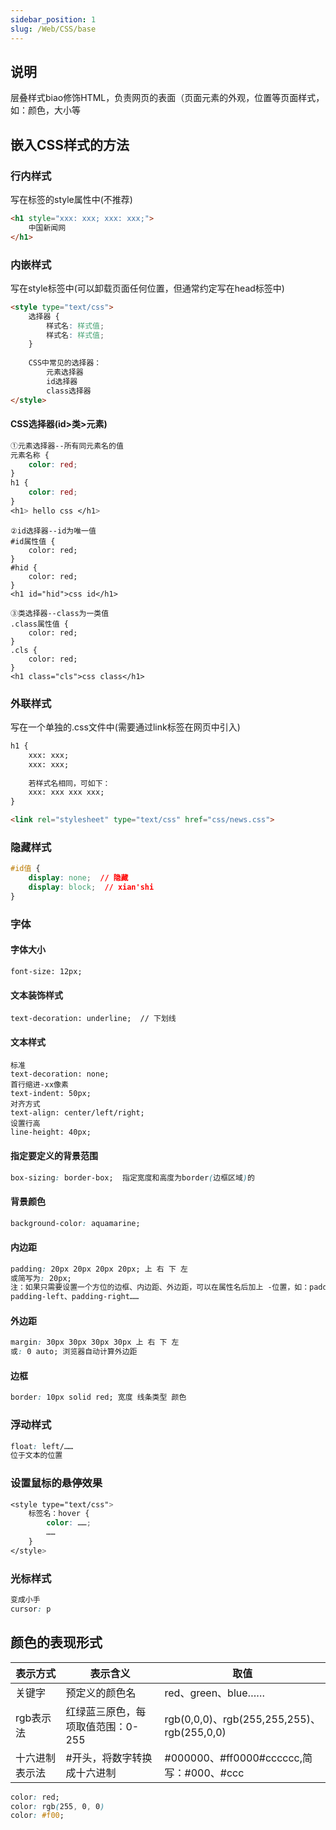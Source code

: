 ```yaml
---
sidebar_position: 1
slug: /Web/CSS/base
---
```


## 说明

层叠样式biao修饰HTML，负责网页的表面（页面元素的外观，位置等页面样式，如：颜色，大小等

## 嵌入CSS样式的方法

### 行内样式

写在标签的style属性中(不推荐)

```html
<h1 style="xxx: xxx; xxx: xxx;">
    中国新闻网
</h1>
```



### 内嵌样式

写在style标签中(可以卸载页面任何位置，但通常约定写在head标签中)

```html
<style type="text/css">
    选择器 {
        样式名: 样式值;
        样式名: 样式值;
    }
    
    CSS中常见的选择器：
    	元素选择器
    	id选择器
    	class选择器
</style>
```

#### CSS选择器(id>类>元素)

```css
①元素选择器--所有同元素名的值
元素名称 {
    color: red;
}
h1 {
    color: red;
}
<h1> hello css </h1>
```

```
②id选择器--id为唯一值
#id属性值 {
	color: red;
}
#hid {
	color: red;
}
<h1 id="hid">css id</h1>
```

```
③类选择器--class为一类值
.class属性值 {
	color: red;
}
.cls {
	color: red;
}
<h1 class="cls">css class</h1>
```



### 外联样式

写在一个单独的.css文件中(需要通过link标签在网页中引入)

```html
h1 {
	xxx: xxx;
	xxx: xxx;
	
	若样式名相同，可如下：
	xxx: xxx xxx xxx;
}

<link rel="stylesheet" type="text/css" href="css/news.css">
```

### 隐藏样式

```css
#id值 {
	display: none;  // 隐藏
    display: block;  // xian'shi
}
```

### 字体

#### 字体大小

```
font-size: 12px; 
```

#### 文本装饰样式

```
text-decoration: underline;  // 下划线
```



#### 文本样式

```
标准
text-decoration: none;
首行缩进-xx像素
text-indent: 50px;
对齐方式
text-align: center/left/right;
设置行高
line-height: 40px;
```



#### 指定要定义的背景范围

```css
box-sizing: border-box;  指定宽度和高度为border(边框区域)的
```



#### 背景颜色

```css
background-color: aquamarine;
```



#### 内边距

```css
padding: 20px 20px 20px 20px; 上 右 下 左
或简写为: 20px;
注：如果只需要设置一个方位的边框、内边距、外边距，可以在属性名后加上 -位置，如：padding-top\
padding-left、padding-right……
```



#### 外边距

```css
margin: 30px 30px 30px 30px 上 右 下 左
或: 0 auto; 浏览器自动计算外边距
```



#### 边框

```css
border: 10px solid red; 宽度 线条类型 颜色
```

### 浮动样式

```css
float: left/……
位于文本的位置
```



### 设置鼠标的悬停效果

```css
<style type="text/css">
    标签名：hover {
		color: ……;
        ……
    }
</style>
```

### 光标样式

```css
变成小手
cursor: p
```

## 颜色的表现形式

| 表示方式       | 表示含义                          | 取值                                       |
| -------------- | --------------------------------- | ------------------------------------------ |
| 关键字         | 预定义的颜色名                    | red、green、blue……                         |
| rgb表示法      | 红绿蓝三原色，每项取值范围：0-255 | rgb(0,0,0)、rgb(255,255,255)、rgb(255,0,0) |
| 十六进制表示法 | #开头，将数字转换成十六进制       | #000000、#ff0000\#cccccc,简写：#000、#ccc  |

```css
color: red;
color: rgb(255, 0, 0)
color: #f00;
```
